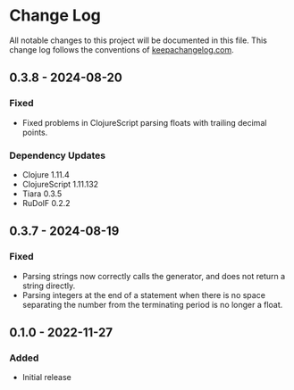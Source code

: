 # Change Log
All notable changes to this project will be documented in this file. This change log follows the conventions of [keepachangelog.com](http://keepachangelog.com/).

## 0.3.8 - 2024-08-20
### Fixed
-  Fixed problems in ClojureScript parsing floats with trailing decimal points.

### Dependency Updates
- Clojure 1.11.4
- ClojureScript 1.11.132
- Tiara 0.3.5
- RuDolF 0.2.2

## 0.3.7 - 2024-08-19
### Fixed
- Parsing strings now correctly calls the generator, and does not return a string directly.
- Parsing integers at the end of a statement when there is no space separating the number from the terminating period is no longer a float.

## 0.1.0 - 2022-11-27
### Added
- Initial release

[Unreleased]: https://github.com/quoll/raphael/compare/0.3.8...HEAD
[0.3.8]: https://github.com/quoll/raphael/compare/0.3.7...0.3.8
[0.3.7]: https://github.com/quoll/raphael/compare/0.1.0...0.3.7

